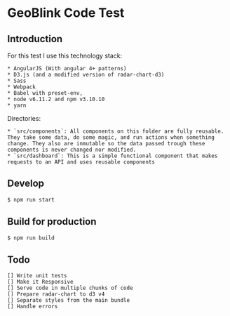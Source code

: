 # GeoBlink Code Test
## Introduction
For this test I use this technology stack:

    * AngularJS (With angular 4+ patterns)
    * D3.js (and a modified version of radar-chart-d3)
    * Sass
    * Webpack
    * Babel with preset-env,
    * node v6.11.2 and npm v3.10.10
    * yarn 
    
Directories:

    * `src/components`: All components on this folder are fully reusable. They take some data, do some magic, and run actions when something change. They also are inmutable so the data passed trough these components is never changed nor modified.
    * `src/dashboard`: This is a simple functional component that makes requests to an API and uses reusable components
    
## Develop
```bash
$ npm run start
```
## Build for production
```bash
$ npm run build
```
## Todo

    [] Write unit tests
    [] Make it Responsive
    [] Serve code in multiple chunks of code
    [] Prepare radar-chart to d3 v4
    [] Separate styles from the main bundle
    [] Handle errors